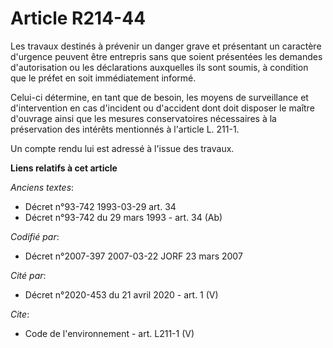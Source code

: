# Article R214-44

Les travaux destinés à prévenir un danger grave et présentant un caractère d'urgence peuvent être entrepris sans que soient
présentées les demandes d'autorisation ou les déclarations auxquelles ils sont soumis, à condition que le préfet en soit
immédiatement informé. 

Celui-ci détermine, en tant que de besoin, les moyens de surveillance et d'intervention en cas d'incident ou d'accident dont
doit disposer le maître d'ouvrage ainsi que les mesures conservatoires nécessaires à la préservation des intérêts mentionnés
à l'article L. 211-1. 

Un compte rendu lui est adressé à l'issue des travaux.

**Liens relatifs à cet article**

_Anciens textes_:

  - Décret n°93-742 1993-03-29 art. 34
  - Décret n°93-742 du 29 mars 1993 - art. 34 (Ab)

_Codifié par_:

  - Décret n°2007-397 2007-03-22 JORF 23 mars 2007

_Cité par_:

  - Décret n°2020-453 du 21 avril 2020 - art. 1 (V)

_Cite_:

  - Code de l'environnement - art. L211-1 (V)
